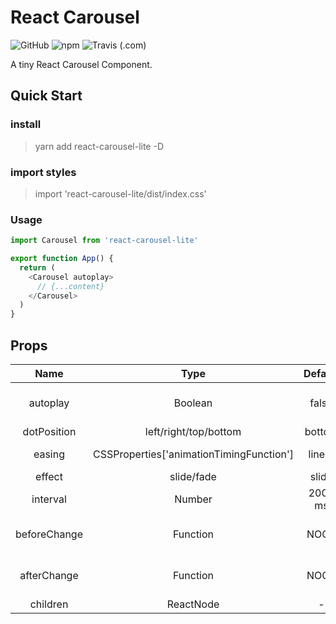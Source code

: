 # React Carousel

![GitHub](https://img.shields.io/github/license/Luncher/react-carousel?style=for-the-badge)
![npm](https://img.shields.io/npm/v/react-carousel-lite?style=for-the-badge)
![Travis (.com)](https://img.shields.io/travis/com/Luncher/react-carousel?style=for-the-badge)

A tiny React Carousel Component.

## Quick Start

### install

>yarn add react-carousel-lite -D


### import styles

>import 'react-carousel-lite/dist/index.css'

### Usage

```typescript
import Carousel from 'react-carousel-lite'

export function App() {
  return (
    <Carousel autoplay>
      // {...content}
    </Carousel>
  )
}

```

## Props

|     Name     |                   Type                   | Default |                    Description                     |
| :----------: | :--------------------------------------: | :-----: | :------------------------------------------------: |
|   autoplay   |                 Boolean                  |  false  | A boolean indicates whether to play automatically  |
| dotPosition  |          left/right/top/bottom           | bottom  |               Carousel dot position                |
|    easing    | CSSProperties['animationTimingFunction'] | linear  |            css animationTimingFunction             |
|    effect    |                slide/fade                |  slide  |                  The effect type                   |
|   interval   |                  Number                  | 2000 ms |       The time interval of the slider change       |
| beforeChange |                 Function                 |  NOOP   | beforeChange will be triggered before slide change |
| afterChange  |                 Function                 |  NOOP   | afterChange will be triggered after slide changed  |
|   children   |                ReactNode                 |    -    |                   Slide content                    |


